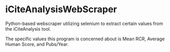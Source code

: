 # iCiteAnalysisWebScraper
Python-based webscraper utilizing selenium to extract certain values from the iCiteAnalysis tool.

The specific values this program is concerned about is Mean RCR, Average Human Score, and Pubs/Year.
